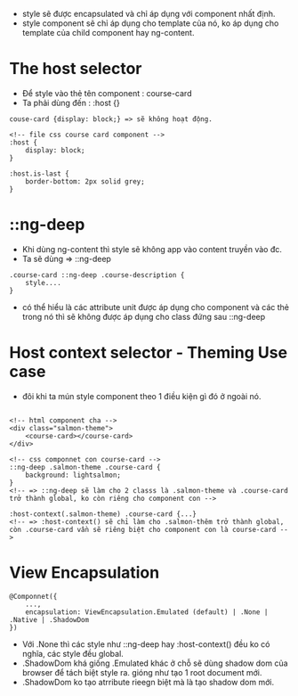 - style sẽ được encapsulated và chỉ áp dụng với component nhất định.
- style component sẽ chỉ áp dụng cho template của nó, ko áp dụng cho template của child component hay ng-content.

# The host selector 
- Để style vào thẻ tên component : course-card
- Ta phải dùng đến : :host {}

```
couse-card {display: block;} => sẽ không hoạt động.

<!-- file css course card component -->
:host {
    display: block;
}

:host.is-last {
    border-bottom: 2px solid grey;
}

```

# ::ng-deep
- Khi dùng ng-content thì style sẽ không app vào content truyền vào đc.
- Ta sẽ dùng => ::ng-deep

```
.course-card ::ng-deep .course-description {
    style....
}

```

- có thể hiểu là các attribute unit được áp dụng cho component và các thẻ trong nó thì sẽ không được áp dụng cho class đứng sau ::ng-deep


# Host context selector - Theming Use case
- đôi khi ta mún style component theo 1 điều kiện gì đó ở ngoài nó.
```

<!-- html component cha -->
<div class="salmon-theme">
    <course-card></course-card>
</div>

<!-- css componnet con course-card -->
::ng-deep .salmon-theme .course-card {
    background: lightsalmon;
}
<!-- => ::ng-deep sẽ làm cho 2 classs là .salmon-theme và .course-card trở thành global, ko còn riêng cho component con -->

:host-context(.salmon-theme) .course-card {...}
<!-- => :host-context() sẽ chỉ làm cho .salmon-thêm trở thành global, còn .course-card vần sẽ riêng biệt cho component con là course-card -->

```

# View Encapsulation

```
@Componnet({
    ...,
    encapsulation: ViewEncapsulation.Emulated (default) | .None | .Native | .ShadowDom
})

```
- Với .None thì các style như ::ng-deep hay :host-context() đều ko có nghĩa, các style đều global.
- .ShadowDom khá giống .Emulated khác ở chỗ sẽ dùng shadow dom của browser để tách biệt style ra. gióng như tạo 1 root document mới.
- .ShadowDom ko tạo atrribute rieegn biệt mà là tạo shadow dom mới.

